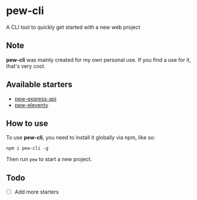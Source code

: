 # pew-cli

A CLI tool to quickly get started with a new web project

## Note

**pew-cli** was mainly created for my own personal use. If you find a use for it, that's very cool.

## Available starters

- [pew-express-api](https://github.com/nlssn/pew-express-api)
- [pew-eleventy](https://github.com/nlssn/pew-11ty)

## How to use

To use **pew-cli**, you need to install it globally via npm, like so:

```
npm i pew-cli -g
```

Then run `pew` to start a new project.

## Todo

- [ ] Add more starters
